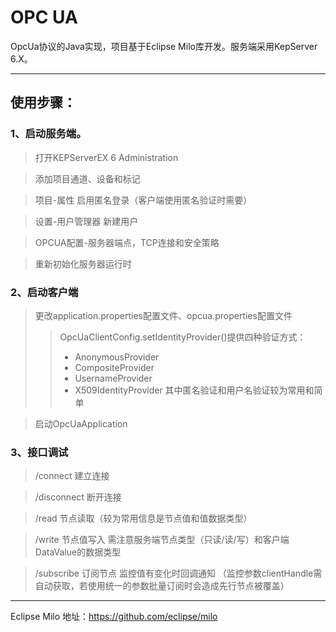 # OPC UA

OpcUa协议的Java实现，项目基于Eclipse Milo库开发。服务端采用KepServer 6.X。

---

## 使用步骤：

### 1、启动服务端。
> 打开KEPServerEX 6 Administration

> 添加项目通道、设备和标记

> 项目-属性 启用匿名登录（客户端使用匿名验证时需要）

> 设置-用户管理器 新建用户

> OPCUA配置-服务器端点，TCP连接和安全策略

> 重新初始化服务器运行时

### 2、启动客户端
> 更改application.properties配置文件、opcua.properties配置文件
>> OpcUaClientConfig.setIdentityProvider()提供四种验证方式：
>> + AnonymousProvider
>> + CompositeProvider
>> + UsernameProvider
>> + X509IdentityProvider
>> 其中匿名验证和用户名验证较为常用和简单

> 启动OpcUaApplication

### 3、接口调试
> /connect 建立连接

> /disconnect 断开连接

> /read 节点读取（较为常用信息是节点值和值数据类型）

> /write 节点值写入 需注意服务端节点类型（只读/读/写）和客户端DataValue的数据类型

> /subscribe 订阅节点 监控值有变化时回调通知 （监控参数clientHandle需自动获取，若使用统一的参数批量订阅时会造成先行节点被覆盖）

---

Eclipse Milo 地址：https://github.com/eclipse/milo
